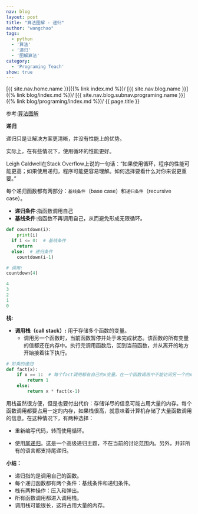 ```yaml
---
nav: blog
layout: post
title: "算法图解 - 递归"
author: "wangchao"
tags:
  - python
  - '算法'
  - '递归'
  - '图解算法'
category:
  - 'Programing Teach'
show: true
---
```


[{{ site.nav.home.name }}]({% link index.md %})/
[{{ site.nav.blog.name }}]({% link blog/index.md %})/
[{{ site.nav.blog.subnav.programing.name }}]({% link blog/programing/index.md %})/
{{ page.title }}

参考:[算法图解](https://book.douban.com/subject/26979890/)


**递归**

递归只是让解决方案更清晰，并没有性能上的优势。

实际上，在有些情况下，使用循环的性能更好。

Leigh Caldwell在Stack Overflow上说的一句话：“如果使用循环，程序的性能可能更高；如果使用递归，程序可能更容易理解。如何选择要看什么对你来说更重要。”

每个递归函数都有两部分：`基线条件`（base case）和`递归条件`（recursive case）。

- **递归条件**:指函数调用自己
- **基线条件**:指函数不再调用自己，从而避免形成无限循环。

```python
def countdown(i):
    print(i)
  if i <= 0:  # 基线条件
    return
  else:  # 递归条件
    countdown(i-1)

# 调用:
countdown(4)

4
3
2
1
0
```

**栈:**

- **调用栈（call stack）:** 用于存储多个函数的变量。
  - 调用另一个函数时，当前函数暂停并处于未完成状态。该函数的所有变量的值都还在内存中。执行完调用函数后，回到当前函数，并从离开的地方开始接着往下执行。

```python
# 阶乘的递归
def fact(x):
    if x == 1:  # 每个fact调用都有自己的x变量。在一个函数调用中不能访问另一个的x变量。
        return 1
    else:
        return x * fact(x-1)
```

用栈虽然很方便，但是也要付出代价：存储详尽的信息可能占用大量的内存。每个函数调用都要占用一定的内存，如果栈很高，就意味着计算机存储了大量函数调用的信息。在这种情况下，有两种选择：

- 重新编写代码，转而使用循环。

- 使用[尾递归](http://www.cnblogs.com/Anker/archive/2013/03/04/2943498.html)。这是一个高级递归主题，不在当前的讨论范围内。另外，并非所有的语言都支持尾递归。

**小结：**

- 递归指的是调用自己的函数。
- 每个递归函数都有两个条件：基线条件和递归条件。
- 栈有两种操作：压入和弹出。
- 所有函数调用都进入调用栈。
- 调用栈可能很长，这将占用大量的内存。
